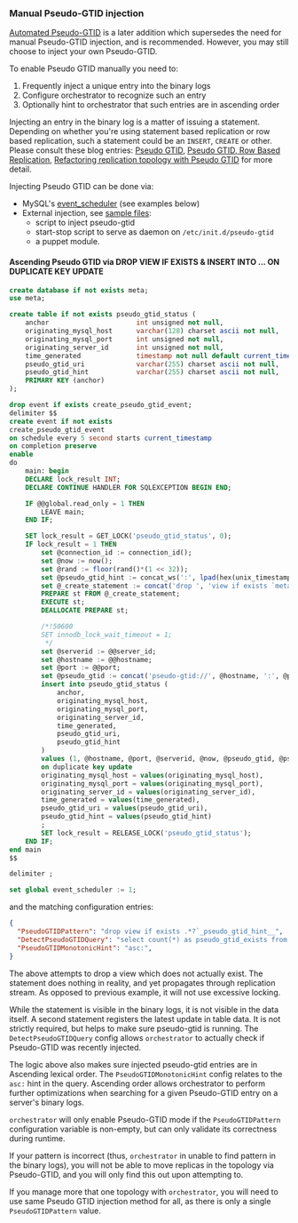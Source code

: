 ### Manual Pseudo-GTID injection

[Automated Pseudo-GTID](configuration-discovery-pseudo-gtid.md#automated-pseudo-gtid-injection) is a later addition which supersedes the need for manual Pseudo-GTID injection, and is recommended. However, you may still choose to inject your own Pseudo-GTID.

To enable Pseudo GTID manually you need to:

1. Frequently inject a unique entry into the binary logs
2. Configure orchestrator to recognize such an entry
3. Optionally hint to orchestrator that such entries are in ascending order

Injecting an entry in the binary log is a matter of issuing a statement. Depending on whether you're using
statement based replication or row based replication, such a statement could be an `INSERT`, `CREATE` or other.
Please consult these blog entries:
[Pseudo GTID](http://code.openark.org/blog/mysql/pseudo-gtid),
[Pseudo GTID, Row Based Replication](http://code.openark.org/blog/mysql/pseudo-gtid-row-based-replication),
[Refactoring replication topology with Pseudo GTID](http://code.openark.org/blog/mysql/refactoring-replication-topology-with-pseudo-gtid)
for more detail.

Injecting Pseudo GTID can be done via:
- MySQL's [event_scheduler](https://dev.mysql.com/doc/refman/5.7/en/event-scheduler.html) (see examples below)
- External injection, see [sample files](https://github.com/github/orchestrator/tree/master/resources/pseudo-gtid):
  - script to inject pseudo-gtid
  - start-stop script to serve as daemon on `/etc/init.d/pseudo-gtid`
  - a puppet module.

#### Ascending Pseudo GTID via DROP VIEW IF EXISTS & INSERT INTO ... ON DUPLICATE KEY UPDATE

```sql
create database if not exists meta;
use meta;

create table if not exists pseudo_gtid_status (
    anchor                      int unsigned not null,
    originating_mysql_host      varchar(128) charset ascii not null,
    originating_mysql_port      int unsigned not null,
    originating_server_id       int unsigned not null,
    time_generated              timestamp not null default current_timestamp,
    pseudo_gtid_uri             varchar(255) charset ascii not null,
    pseudo_gtid_hint            varchar(255) charset ascii not null,
    PRIMARY KEY (anchor)
);

drop event if exists create_pseudo_gtid_event;
delimiter $$
create event if not exists
create_pseudo_gtid_event
on schedule every 5 second starts current_timestamp
on completion preserve
enable
do
    main: begin
    DECLARE lock_result INT;
    DECLARE CONTINUE HANDLER FOR SQLEXCEPTION BEGIN END;

    IF @@global.read_only = 1 THEN
        LEAVE main;
    END IF;

    SET lock_result = GET_LOCK('pseudo_gtid_status', 0);
    IF lock_result = 1 THEN
        set @connection_id := connection_id();
        set @now := now();
        set @rand := floor(rand()*(1 << 32));
        set @pseudo_gtid_hint := concat_ws(':', lpad(hex(unix_timestamp(@now)), 8, '0'), lpad(hex(@connection_id), 16, '0'), lpad(hex(@rand), 8, '0'));
        set @_create_statement := concat('drop ', 'view if exists `meta`.`_pseudo_gtid_', 'hint__asc:', @pseudo_gtid_hint, '`');
        PREPARE st FROM @_create_statement;
        EXECUTE st;
        DEALLOCATE PREPARE st;

        /*!50600
        SET innodb_lock_wait_timeout = 1;
         */
        set @serverid := @@server_id;
        set @hostname := @@hostname;
        set @port := @@port;
        set @pseudo_gtid := concat('pseudo-gtid://', @hostname, ':', @port, '/', @serverid, '/', date(@now), '/', time(@now), '/', @rand);
        insert into pseudo_gtid_status (
            anchor,
            originating_mysql_host,
            originating_mysql_port,
            originating_server_id,
            time_generated,
            pseudo_gtid_uri,
            pseudo_gtid_hint
        )
        values (1, @hostname, @port, @serverid, @now, @pseudo_gtid, @pseudo_gtid_hint)
        on duplicate key update
        originating_mysql_host = values(originating_mysql_host),
        originating_mysql_port = values(originating_mysql_port),
        originating_server_id = values(originating_server_id),
        time_generated = values(time_generated),
        pseudo_gtid_uri = values(pseudo_gtid_uri),
        pseudo_gtid_hint = values(pseudo_gtid_hint)
        ;
        SET lock_result = RELEASE_LOCK('pseudo_gtid_status');
    END IF;
end main
$$

delimiter ;

set global event_scheduler := 1;
```

   and the matching configuration entries:

```json
{
  "PseudoGTIDPattern": "drop view if exists .*?`_pseudo_gtid_hint__",
  "DetectPseudoGTIDQuery": "select count(*) as pseudo_gtid_exists from meta.pseudo_gtid_status where anchor = 1 and time_generated > now() - interval 2 day",
  "PseudoGTIDMonotonicHint": "asc:",
}
```

The above attempts to drop a view which does not actually exist. The statement does nothing in reality, and yet
propagates through replication stream. As opposed to previous example, it will not use excessive locking.

While the statement is visible in the binary logs, it is not visible in the data itself. A second statement registers the latest update in table data. It is not strictly required, but helps to make sure pseudo-gtid is running. The `DetectPseudoGTIDQuery` config allows `orchestrator` to actually check if Pseudo-GTID was recently injected.

The logic above also makes sure injected pseudo-gtid entries are in Ascending lexical order. The `PseudoGTIDMonotonicHint` config relates to the `asc:` hint in the query. Ascending order allows orchestrator to perform further optimizations when searching for a given Pseudo-GTID entry on a server's binary logs.

`orchestrator` will only enable Pseudo-GTID mode if the `PseudoGTIDPattern` configuration variable is non-empty, but can only validate its correctness during runtime.

If your pattern is incorrect (thus, `orchestrator` in unable to find pattern in the binary logs), you will not be able to move replicas in the topology via Pseudo-GTID, and you will only find this out upon attempting to.

If you manage more that one topology with `orchestrator`, you will need to use same Pseudo GTID injection method for all, as there is only a single `PseudoGTIDPattern` value.
